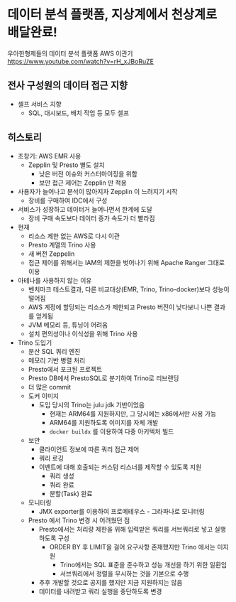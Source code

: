 # 데이터 분석 플랫폼, 지상계에서 천상계로 배달완료!

우아한형제들의 데이터 분석 플랫폼 AWS 이관기 https://www.youtube.com/watch?v=rH_xJBoRuZE

## 전사 구성원의 데이터 접근 지향

- 셀프 서비스 지향
  - SQL, 대시보드, 배치 작업 등 모두 셀프


## 히스토리

- 초창기: AWS EMR 사용
  - Zepplin 및 Presto 별도 설치
    - 낮은 버전 이슈와 커스터마이징을 위함
    - 보안 접근 제어는 Zepplin 만 적용
- 사용자가 늘어나고 분석이 많아지자 Zepplin 이 느려지기 시작
  - 장비를 구매하여 IDC에서 구성
- 서비스가 성장하고 데이터거 늘어나면서 한계에 도달
  - 장비 구매 속도보다 데이터 증가 속도가 더 빨라짐
- 현재
  - 리소스 제한 없는 AWS로 다시 이관
  - Presto 계열의 Trino 사용
  - 새 버전 Zeppelin
  - 접근 제어를 위해서는 IAM의 제한을 벗어나기 위해 Apache Ranger 그대로 이용
- 아테나를 사용하지 않는 이유
  - 벤치마크 테스트결과, 다른 비교대상(EMR, Trino, Trino-docker)보다 성능이 떨어짐
  - AWS 계정에 할당되는 리소스가 제한되고 Presto 버전이 낮다보니 나쁜 결과를 얻게됨
  - JVM 메모리 등, 튜닝이 어려움
  - 설치 편의성이나 이식성을 위해 Trino 사용
- Trino 도입기
  - 분산 SQL 쿼리 엔진
  - 메모리 기반 병렬 처리
  - Presto에서 포크된 프로젝트
  - Presto DB에서 PrestoSQL로 분기하여 Trino로 리브랜딩
  - 더 많은 commit
  - 도커 이미지
    - 도입 당시의 Trino는 julu jdk 기반이었음
      - 현재는 ARM64를 지원하지만, 그 당시에는 x86에서만 사용 가능
      - ARM64를 지원하도록 이미지를 자체 개발
      - `docker buildx` 를 이용하여 다중 아키텍처 빌드
  - 보안
    - 클라이언트 정보에 따른 쿼리 접근 제어
    - 쿼리 로깅
    - 이벤트에 대해 호출되는 커스텀 리스너를 제작할 수 있도록 지원
      - 쿼리 생성
      - 쿼리 완료
      - 분할(Task) 완료
  - 모니터링
    - JMX exporter를 이용하여 프로메테우스 - 그라파나로 모니터링
  - Presto 에서 Trino 변경 시 어려웠던 점
    - Presto에서는 처리량 제한을 위해 입력받은 쿼리를 서브쿼리로 넣고 실행하도록 구성
      - ORDER BY 후 LIMIT을 걸어 요구사항 존재했지만 Trino 에서는 미지원
        - Trino에서는 SQL 표준을 준수하고 성능 개선을 하기 위한 일환임
        - 서브쿼리에서 정렬을 무시하는 것을 기본으로 수행
    - 추후 개발할 것으로 공지를 했지만 지금 지원하지는 않음
    - 데이터를 내려받고 쿼리 실행을 중단하도록 변경